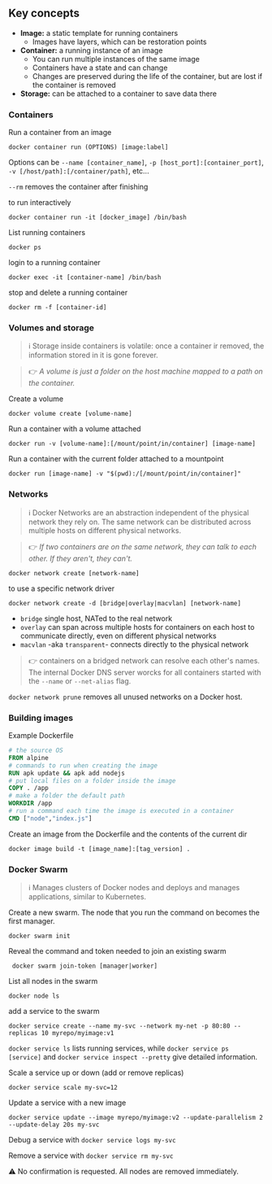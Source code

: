 ## Key concepts

* **Image:** a static template for running containers
  * Images have layers, which can be restoration points 
* **Container:** a running instance of an image 
  * You can run multiple instances of the same image
  * Containers have a state and can change
  * Changes are preserved during the life of the container, but are lost if the container is removed
* **Storage:** can be attached to a container to save data there 

### Containers
Run a container from an image
```
docker container run (OPTIONS) [image:label] 
```
Options can be `--name [container_name]`, `-p [host_port]:[container_port]`, `-v [/host/path]:[/container/path]`, etc...

`--rm` removes the container after finishing

to run interactively 
```
docker container run -it [docker_image] /bin/bash
```
List running containers
```
docker ps
```
login to a running container
```
docker exec -it [container-name] /bin/bash
```
stop and delete a running container
```
docker rm -f [container-id]
```


### Volumes and storage
> :information_source: Storage inside containers is volatile: once a container ir removed, the information stored in it is gone forever. 

> :point_right: _A volume is just a folder on the host machine mapped to a path on the container._

Create a volume
```
docker volume create [volume-name]
```
Run a container with a volume attached
```
docker run -v [volume-name]:[/mount/point/in/container] [image-name]
```
Run a container with the current folder attached to a mountpoint
```
docker run [image-name] -v "$(pwd):/[/mount/point/in/container]" 
```

### Networks
> :information_source: Docker Networks are an abstraction independent of the physical network they rely on. The same network can be distributed across multiple hosts on different physical networks.  

> :point_right: _If two containers are on the same network, they can talk to each other. If they aren't, they can't._
```
docker network create [network-name]
```
to use a specific network driver
```
docker network create -d [bridge|overlay|macvlan] [network-name]
```
* `bridge` single host, NATed to the real network
* `overlay` can span across multiple hosts for containers on each host to communicate directly, even on different physical networks
* `macvlan` -aka `transparent`- connects directly to the physical network

> :point_right: containers on a bridged network can resolve each other's names. The internal Docker DNS server worcks for all containers started with the `--name` or `--net-alias` flag.

`docker network prune` removes all unused networks on a Docker host.

### Building images 

Example Dockerfile

```dockerfile
# the source OS
FROM alpine
# commands to run when creating the image
RUN apk update && apk add nodejs
# put local files on a folder inside the image
COPY . /app
# make a folder the default path
WORKDIR /app
# run a command each time the image is executed in a container
CMD ["node","index.js"]
```

Create an image from the Dockerfile and the contents of the current dir

``` 
docker image build -t [image_name]:[tag_version] .
```

### Docker Swarm
> :information_source: Manages clusters of Docker nodes and deploys and manages applications, similar to Kubernetes.

Create a new swarm. The node that you run the command on becomes the first manager.
```
docker swarm init 
```
Reveal the command and token needed to join an existing swarm
```
 docker swarm join-token [manager|worker]
 ```
 List all nodes in the swarm
 ```
 docker node ls
 ```
 add a service to the swarm
 ```
docker service create --name my-svc --network my-net -p 80:80 --replicas 10 myrepo/myimage:v1
 ```
 `docker service ls` lists running services, while `docker service ps [service]` and `docker service inspect --pretty` give detailed information.
 
 Scale a service up or down (add or remove replicas)
```
docker service scale my-svc=12
```
Update a service with a new image
```
docker service update --image myrepo/myimage:v2 --update-parallelism 2 --update-delay 20s my-svc
```
Debug a service with `docker service logs my-svc`

Remove a service with `docker service rm my-svc` 

:warning: No confirmation is requested. All nodes are removed immediately.
